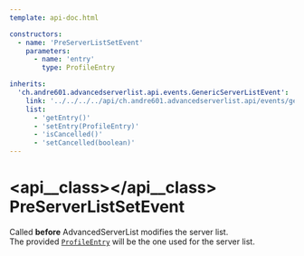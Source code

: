 ```yaml
---
template: api-doc.html

constructors:
  - name: 'PreServerListSetEvent'
    parameters:
      - name: 'entry'
        type: ProfileEntry

inherits:
  'ch.andre601.advancedserverlist.api.events.GenericServerListEvent':
    link: '../../../../api/ch.andre601.advancedserverlist.api/events/genericserverlistevent/'
    list:
      - 'getEntry()'
      - 'setEntry(ProfileEntry)'
      - 'isCancelled()'
      - 'setCancelled(boolean)'
---
```


# <api__class></api__class> PreServerListSetEvent

Called **before** AdvancedServerList modifies the server list.  
The provided [`ProfileEntry`](../../../api/ch.andre601.advancedserverlist.api/events/genericserverlistevent.md#getentry()) will be the one used for the server list.